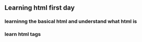 ## Learning html first day 
### learninng the basical html and understand what html is
### learn html tags


